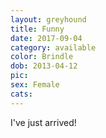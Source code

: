 ```yaml
---
layout: greyhound
title: Funny
date: 2017-09-04
category: available
color: Brindle
dob: 2013-04-12
pic:
sex: Female
cats: 
---
```


I've just arrived!
